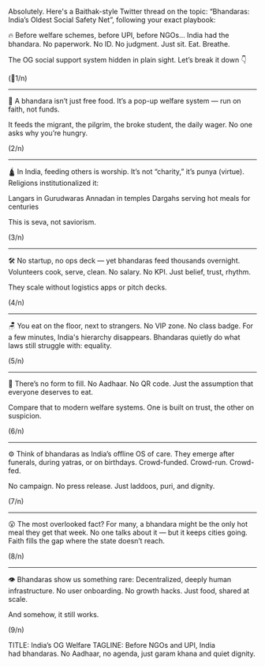Absolutely. Here's a Baithak-style Twitter thread on the topic: “Bhandaras: India’s Oldest Social Safety Net”, following your exact playbook:



🔥 Before welfare schemes, before UPI, before NGOs…
India had the bhandara.
No paperwork. No ID. No judgment.
Just sit. Eat. Breathe.

The OG social support system hidden in plain sight.
Let’s break it down 👇

(🧵1/n)

---

🍛 A bhandara isn’t just free food.
It’s a pop-up welfare system — run on faith, not funds.

It feeds the migrant, the pilgrim, the broke student, the daily wager.
No one asks why you’re hungry.

(2/n)

---

🛕 In India, feeding others is worship.
It’s not “charity,” it’s punya (virtue).
Religions institutionalized it:

 Langars in Gurudwaras
 Annadan in temples
 Dargahs serving hot meals for centuries

This is seva, not saviorism.

(3/n)

---

🛠️ No startup, no ops deck — yet bhandaras feed thousands overnight.
Volunteers cook, serve, clean.
No salary. No KPI.
Just belief, trust, rhythm.

They scale without logistics apps or pitch decks.

(4/n)

---

🪑 You eat on the floor, next to strangers.
No VIP zone.
No class badge.
For a few minutes, India's hierarchy disappears.
Bhandaras quietly do what laws still struggle with: equality.

(5/n)

---

📜 There’s no form to fill.
No Aadhaar.
No QR code.
Just the assumption that everyone deserves to eat.

Compare that to modern welfare systems.
One is built on trust, the other on suspicion.

(6/n)

---

⚙️ Think of bhandaras as India’s offline OS of care.
They emerge after funerals, during yatras, or on birthdays.
Crowd-funded. Crowd-run. Crowd-fed.

No campaign. No press release.
Just laddoos, puri, and dignity.

(7/n)

---

😮 The most overlooked fact?
For many, a bhandara might be the only hot meal they get that week.
No one talks about it — but it keeps cities going.
Faith fills the gap where the state doesn’t reach.

(8/n)

---

👁️ Bhandaras show us something rare:
Decentralized, deeply human infrastructure.
No user onboarding.
No growth hacks.
Just food, shared at scale.

And somehow, it still works.

(9/n)



TITLE: India’s OG Welfare
TAGLINE: Before NGOs and UPI, India had bhandaras. No Aadhaar, no agenda, just garam khana and quiet dignity.